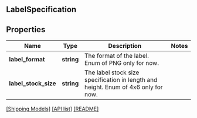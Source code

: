 ## LabelSpecification

## Properties

Name | Type | Description | Notes
------------ | ------------- | ------------- | -------------
**label_format** | **string** | The format of the label. Enum of PNG only for now. |
**label_stock_size** | **string** | The label stock size specification in length and height. Enum of 4x6 only for now. |

[[Shipping Models]](../) [[API list]](../../Api) [[README]](../../../README.md)
